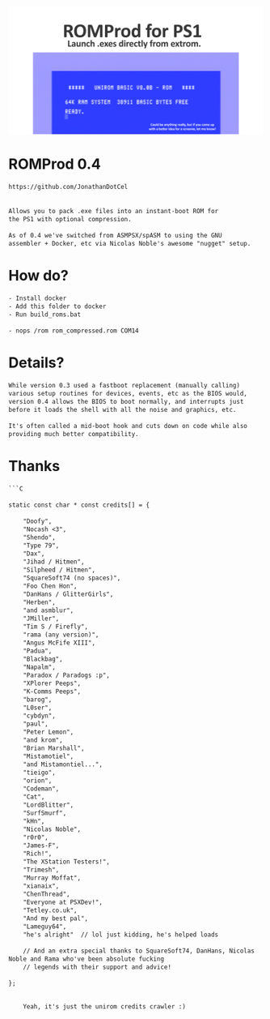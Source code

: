 
![](social_card_PNG.png)


# ROMProd 0.4
	
    https://github.com/JonathanDotCel
    

    Allows you to pack .exe files into an instant-boot ROM for 
    the PS1 with optional compression.

    As of 0.4 we've switched from ASMPSX/spASM to using the GNU 
    assembler + Docker, etc via Nicolas Noble's awesome "nugget" setup.

# How do?
    
    - Install docker
    - Add this folder to docker
    - Run build_roms.bat

    - nops /rom rom_compressed.rom COM14
    
# Details?

    While version 0.3 used a fastboot replacement (manually calling)
    various setup routines for devices, events, etc as the BIOS would,
    version 0.4 allows the BIOS to boot normally, and interrupts just
    before it loads the shell with all the noise and graphics, etc.
    
    It's often called a mid-boot hook and cuts down on code while also
    providing much better compatibility.
    
    
# Thanks
    
    ```C

	static const char * const credits[] = {

		"Doofy",
		"Nocash <3",
		"Shendo",
		"Type 79",
		"Dax",
		"Jihad / Hitmen",
		"Silpheed / Hitmen",
		"SquareSoft74 (no spaces)",
		"Foo Chen Hon",    
		"DanHans / GlitterGirls",
		"Herben",
		"and asmblur",
		"JMiller",
		"Tim S / Firefly",
		"rama (any version)",
		"Angus McFife XIII",
		"Padua",
		"Blackbag",
		"Napalm",
		"Paradox / Paradogs :p",
		"XPlorer Peeps",
		"K-Comms Peeps",
		"barog",
		"L0ser",
		"cybdyn",
		"paul",
		"Peter Lemon",
		"and krom",
		"Brian Marshall",
		"Mistamotiel",
		"and Mistamontiel...",
		"tieigo",
		"orion",
		"Codeman",
		"Cat",
		"LordBlitter",
		"SurfSmurf",
		"kHn",
		"Nicolas Noble",
		"r0r0",
		"James-F",
		"Rich!",
		"The XStation Testers!",
		"Trimesh",
		"Murray Moffat",
		"xianaix",
		"ChenThread",
		"Everyone at PSXDev!",
		"Tetley.co.uk",
		"And my best pal",
		"Lameguy64",
		"he's alright"  // lol just kidding, he's helped loads

		// And an extra special thanks to SquareSoft74, DanHans, Nicolas Noble and Rama who've been absolute fucking
		// legends with their support and advice!

	};

```

    Yeah, it's just the unirom credits crawler :)